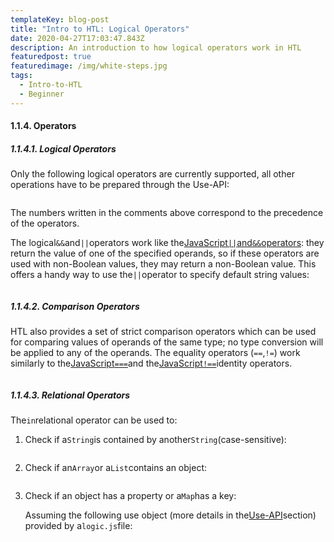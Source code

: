 ```yaml
---
templateKey: blog-post
title: "Intro to HTL: Logical Operators"
date: 2020-04-27T17:03:47.843Z
description: An introduction to how logical operators work in HTL
featuredpost: true
featuredimage: /img/white-steps.jpg
tags:
  - Intro-to-HTL
  - Beginner
---
```



#### 1.1.4. Operators

##### [](https://github.com/adobe/htl-spec/blob/master/SPECIFICATION.md#1141-logical-operators)1.1.4.1. Logical Operators

Only the following logical operators are currently supported, all other operations have to be prepared through the Use-API:

```

```

The numbers written in the comments above correspond to the precedence of the operators.

The logical`&&`and`||`operators work like the[JavaScript`||`and`&&`operators](http://www.ecma-international.org/ecma-262/5.1/#sec-11.11): they return the value of one of the specified operands, so if these operators are used with non-Boolean values, they may return a non-Boolean value. This offers a handy way to use the`||`operator to specify default string values:

```

```

##### [](https://github.com/adobe/htl-spec/blob/master/SPECIFICATION.md#1142-comparison-operators)1.1.4.2. Comparison Operators

HTL also provides a set of strict comparison operators which can be used for comparing values of operands of the same type; no type conversion will be applied to any of the operands. The equality operators (`==`,`!=`) work similarly to the[JavaScript`===`](http://www.ecma-international.org/ecma-262/5.1/#sec-11.9.4)and the[JavaScript`!==`](http://www.ecma-international.org/ecma-262/5.1/#sec-11.9.4)identity operators.

```

```

##### [](https://github.com/adobe/htl-spec/blob/master/SPECIFICATION.md#1143-relational-operators)1.1.4.3. Relational Operators

The`in`relational operator can be used to:

1. Check if a`String`is contained by another`String`(case-sensitive):

   ```

   ```
2. Check if an`Array`or a`List`contains an object:

   ```

   ```
3. Check if an object has a property or a`Map`has a key:

   Assuming the following use object (more details in the[Use-API](https://github.com/adobe/htl-spec/blob/master/SPECIFICATION.md#4-use-api)section) provided by a`logic.js`file:

   ```

   ```

   ```

   ```